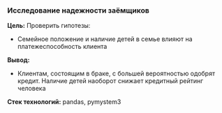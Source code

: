 ### Исследование надежности заёмщиков

**Цель:** Проверить гипотезы: 
* Семейное положение и наличие детей в семье влияют на платежеспособность клиента

**Вывод:** 
* Клиентам, состоящим в браке, с большей вероятностью одобрят кредит. Наличие детей наоборот снижает кредитный рейтинг человека


**Стек технологий:** pandas, pymystem3

